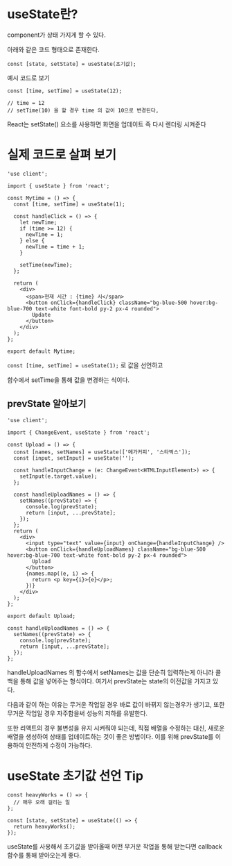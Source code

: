 # useState란?

component가 상태 가지게 할 수 있다.

아래와 같은 코드 형태으로 존재한다.

```tsx
const [state, setState] = useState(초기값);
```

예시 코드로 보기

```tsx
const [time, setTime] = useState(12);

// time = 12
// setTime(10) 을 할 경우 time 의 값이 10으로 변경된다,
```

React는 setState() 요소를 사용하면 화면을 업데이트 즉 다시 렌더링 시켜준다

# 실제 코드로 살펴 보기

```tsx
'use client';

import { useState } from 'react';

const Mytime = () => {
  const [time, setTime] = useState(1);

  const handleClick = () => {
    let newTime;
    if (time >= 12) {
      newTime = 1;
    } else {
      newTime = time + 1;
    }

    setTime(newTime);
  };

  return (
    <div>
      <span>현재 시간 : {time} 시</span>
      <button onClick={handleClick} className="bg-blue-500 hover:bg-blue-700 text-white font-bold py-2 px-4 rounded">
        Update
      </button>
    </div>
  );
};

export default Mytime;
```

`const [time, setTime] = useState(1);` 로 값을 선언하고

함수에서 setTime을 통해 값을 변경하는 식이다.

## prevState 알아보기

```tsx
'use client';

import { ChangeEvent, useState } from 'react';

const Upload = () => {
  const [names, setNames] = useState(['메가커피', '스타벅스']);
  const [input, setInput] = useState('');

  const handleInputChange = (e: ChangeEvent<HTMLInputElement>) => {
    setInput(e.target.value);
  };

  const handleUploadNames = () => {
    setNames((prevState) => {
      console.log(prevState);
      return [input, ...prevState];
    });
  };
  return (
    <div>
      <input type="text" value={input} onChange={handleInputChange} />
      <button onClick={handleUploadNames} className="bg-blue-500 hover:bg-blue-700 text-white font-bold py-2 px-4 rounded">
        Upload
      </button>
      {names.map((e, i) => {
        return <p key={i}>{e}</p>;
      })}
    </div>
  );
};

export default Upload;
```

```tsx
const handleUploadNames = () => {
  setNames((prevState) => {
    console.log(prevState);
    return [input, ...prevState];
  });
};
```

handleUploadNames 의 함수에서 setNames는 값을 단순히 입력하는게 아니라 콜백을 통해 값을 넣어주는 형식이다. 여기서 prevState는 state의 이전값을 가지고 있다.

다음과 같이 하는 이유는 무거운 작업일 경우 바로 값이 바뀌지 않는경우가 생기고, 또한 무거운 작업일 경우 자주함을써 성능의 저하를 유발한다.

또한 리액트의 경우 불변성을 유지 시켜줘야 되는데, 직접 배열을 수정하는 대신, 새로운 배열을 생성하여 상태를 업데이트하는 것이 좋은 방법이다. 이를 위해 prevState를 이용하여 안전하게 수정이 가능하다.

# useState 초기값 선언 Tip

```tsx
const heavyWorks = () => {
  // 매우 오래 걸리는 일
};

const [state, setState] = useState(() => {
  return heavyWorks();
});
```

useState를 사용해서 초기값을 받아올때 어떤 무거운 작업을 통해 받는다면 callback 함수를 통해 받아오는게 좋다.
